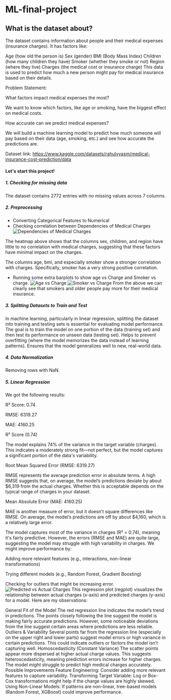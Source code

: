 # ML-final-project

## What is the dataset about?

The dataset contains information about people and their medical expenses (insurance charges). It has factors like:

Age (how old the person is)
Sex (gender)
BMI (Body Mass Index)
Children (how many children they have)
Smoker (whether they smoke or not)
Region (where they live)
Charges (the medical cost or insurance charge)
This data is used to predict how much a new person might pay for medical insurance based on their details.

Problem Statement:

What factors impact medical expenses the most?

We want to know which factors, like age or smoking, have the biggest effect on medical costs.

How accurate can we predict medical expenses?

We will build a machine learning model to predict how much someone will pay based on their data (age, smoking, etc.) and see how accurate the predictions are.

Dataset link: https://www.kaggle.com/datasets/rahulvyasm/medical-insurance-cost-prediction/data

#### Let's start this project!
##### 1. Checking for missing data
The dataset contains 2772 entries with no missing values across 7 columns.
##### 2. Preprocessing
 - Converting Categorical Features to Numerical
 - Checking correlation between Dependencies of Medical Charges![Dependencies of Medical Charges](https://github.com/user-attachments/assets/7a28cdf3-0580-43ec-bc04-8874d8462bb2)

The heatmap above shows that the columns sex, children, and region have little to no correlation with medical charges, suggesting that these factors have minimal impact on the charges.

The columns age, bmi, and especially smoker show a stronger correlation with charges. Specifically, smoker has a very strong positive correlation.

- Running some extra barplots to show age vs Charge and Smoker vs charge.
![Age vs Charge](https://github.com/user-attachments/assets/4b873ca1-67de-49e5-a967-775d2380de1c)
![Smoker vs Charge](https://github.com/user-attachments/assets/3e331f37-c3ae-47f2-b110-5ed4975ed081)
From the above we can clearly see that smokers and older people pay more for their medical insurance.

##### 3. Splitting Datasets to Train and Test
In machine learning, particularly in linear regression, splitting the dataset into training and testing sets is essential for evaluating model performance.
The goal is to train the model on one portion of the data (training set) and then test its performance on unseen data (testing set).
Helps to prevent overfitting (where the model memorizes the data instead of learning patterns).
Ensures that the model generalizes well to new, real-world data.

##### 4. Data Normalization
Removing rows with NaN.

##### 5. Linear Regression

We got the following results:

R² Score: 0.74

RMSE: 6319.27

MAE: 4160.25

R² Score (0.74)

The model explains 74% of the variance in the target variable (charges). This indicates a moderately strong fit—not perfect, but the model captures a significant portion of the data's variability.

Root Mean Squared Error (RMSE: 6319.27)

RMSE represents the average prediction error in absolute terms. A high RMSE suggests that, on average, the model’s predictions deviate by about $6,319 from the actual charges. Whether this is acceptable depends on the typical range of charges in your dataset.

Mean Absolute Error (MAE: 4160.25)

MAE is another measure of error, but it doesn’t square differences like RMSE. On average, the model’s predictions are off by about $4,160, which is a relatively large error.

The model captures most of the variance in charges (R² = 0.74), meaning it's fairly predictive. However, the errors (RMSE and MAE) are quite large, suggesting the model may struggle with high variability in charges. We might improve performance by:

Adding more relevant features (e.g., interactions, non-linear transformations)

Trying different models (e.g., Random Forest, Gradient Boosting)

Checking for outliers that might be increasing error.
![Predicted vs Actual Charges](https://github.com/user-attachments/assets/5bb0cc92-87fd-4d9f-b0b2-132351860ed7)
This regression plot (regplot) visualizes the relationship between actual charges (x-axis) and predicted charges (y-axis) for a model. Here are my observations:

General Fit of the Model The red regression line indicates the model’s trend in predictions. The points closely following the line suggest the model is making fairly accurate predictions. However, some noticeable deviations from the line suggest certain areas where predictions are less reliable.
Outliers & Variability Several points far from the regression line (especially on the upper right and lower parts) suggest model errors or high variance in certain predictions. This could indicate outliers or factors the model isn’t capturing well.
Homoscedasticity (Constant Variance) The scatter points appear more dispersed at higher actual charge values. This suggests heteroscedasticity, meaning prediction errors increase for higher charges. The model might struggle to predict high medical charges accurately.
Possible Improvements Feature Engineering: Consider adding more relevant features to capture variability. Transforming Target Variable: Log or Box-Cox transformations might help if the charge values are highly skewed. Using Non-Linear Models: If patterns are non-linear, tree-based models (Random Forest, XGBoost) could improve performance.

